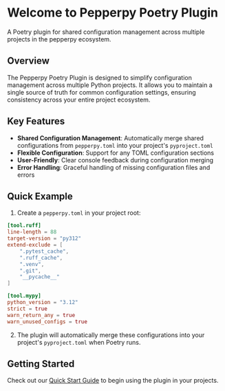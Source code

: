 # Welcome to Pepperpy Poetry Plugin

A Poetry plugin for shared configuration management across multiple projects in the pepperpy ecosystem.

## Overview

The Pepperpy Poetry Plugin is designed to simplify configuration management across multiple Python projects. It allows you to maintain a single source of truth for common configuration settings, ensuring consistency across your entire project ecosystem.

## Key Features

- **Shared Configuration Management**: Automatically merge shared configurations from `pepperpy.toml` into your project's `pyproject.toml`
- **Flexible Configuration**: Support for any TOML configuration sections
- **User-Friendly**: Clear console feedback during configuration merging
- **Error Handling**: Graceful handling of missing configuration files and errors

## Quick Example

1. Create a `pepperpy.toml` in your project root:

```toml
[tool.ruff]
line-length = 88
target-version = "py312"
extend-exclude = [
    ".pytest_cache",
    ".ruff_cache",
    ".venv",
    ".git",
    "__pycache__"
]

[tool.mypy]
python_version = "3.12"
strict = true
warn_return_any = true
warn_unused_configs = true
```

2. The plugin will automatically merge these configurations into your project's `pyproject.toml` when Poetry runs.

## Getting Started

Check out our [Quick Start Guide](getting-started/quick-start.md) to begin using the plugin in your projects.
